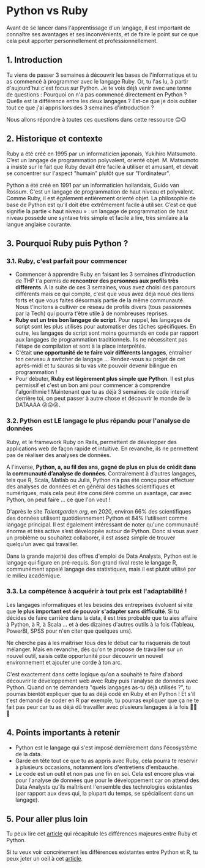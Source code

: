 # Python vs Ruby

Avant de se lancer dans l'apprentissage d'un langage, il est important de connaître ses avantages et ses inconvénients, et de faire le point sur ce que cela peut apporter personnellement et professionnellement.

## 1. Introduction
Tu viens de passer 3 semaines à découvrir les bases de l'informatique et tu as commencé à programmer avec le langage Ruby. Or, tu l'as lu, à partir d'aujourd'hui c'est focus sur Python. Je te vois déjà venir avec une tonne de questions  : Pourquoi on n'a pas commencé directement en Python ? Quelle est la différence entre les deux langages ? Est-ce que je dois oublier tout ce que j'ai appris lors des 3 semaines d'introduction ?

Nous allons répondre à toutes ces questions dans cette ressource 😌😌

## 2. Historique et contexte
Ruby a été créé en 1995 par un informaticien japonais, Yukihiro Matsumoto. C’est un langage de programmation polyvalent, orienté objet. M. Matsumoto a insisté sur le fait que Ruby devait être facile à utiliser et amusant, et devait se concentrer sur l'aspect "humain" plutôt que sur "l'ordinateur".

Python a été créé en 1991 par un informaticien hollandais, Guido van Rossum. C'est un langage de programmation de haut niveau et polyvalent. Comme Ruby, il est également entièrement orienté objet. La philosophie de base de Python est qu’il doit être extrêmement facile à utiliser. C’est ce que signifie la partie « haut niveau » : un langage de programmation de haut niveau possède une syntaxe très simple et facile à lire, très similaire à la langue anglaise courante.

## 3. Pourquoi Ruby puis Python ?

### 3.1. Ruby, c'est parfait pour commencer

- Commencer à apprendre Ruby en faisant les 3 semaines d'introduction de THP t'a permis de **rencontrer des personnes aux profils très différents**. A la suite de ces 3 semaines, vous avez choisi des parcours différents mais ce qui compte, c'est que vous avez déjà noué des liens forts et que vous faites désormais partie de la même communauté. Nous t'incitons à cultiver ce réseau de profils divers (tous passionnés par la Tech) qui pourra t'être utile à de nombreuses reprises.
- **Ruby est un très bon langage de script**. Pour rappel, les langages de script sont les plus utilisés pour automatiser des tâches spécifiques. En outre, les langages de script sont moins gourmands en code par rapport aux langages de programmation traditionnels. Ils ne nécessitent pas l'étape de compilation et sont à la place interprétés.
- C'était **une opportunité de te faire voir différents langages**, entraîner ton cerveau à switcher de langage ... Rendez-vous au projet de cet après-midi et tu sauras si tu vas vite pouvoir devenir bilingue en programmation !
- Pour débuter, **Ruby est légèrement plus simple que Python**. Il est plus permissif et c'est un bon ami pour commencer à comprendre l'algorithmie ! Maintenant que tu as déjà 3 semaines de code intensif derrière toi, on peut passer à autre chose et découvrir le monde de la DATAAAA 😜😜😜.


### 3.2. Python est LE langage le plus répandu pour l'analyse de données

Ruby, et le framework Ruby on Rails, permettent de développer des applications web de façon rapide et intuitive. En revanche, ils ne permettent pas de réaliser des analyses de données.

A l'inverse, **Python, a, au fil des ans, gagné de plus en plus de crédit dans la communauté d’analyse de données**. Contrairement à d’autres langages, tels que R, Scala, Matlab ou Julia, Python n’a pas été conçu pour effectuer des analyses de données et en général des tâches scientifiques et numériques, mais cela peut être considéré comme un avantage, car avec Python, on peut faire … ce que l'on veut !

D'après le site *Talentgarden.org*, en 2020, environ 66% des scientifiques des données utilisent quotidiennement Python et 84% l’utilisent comme langage principal. Il est également intéressant de noter qu'une communauté énorme et très active s’est développée autour de Python. Donc si vous avez un problème ou souhaitez collaborer, il est assez simple de trouver quelqu’un avec qui travailler. 

Dans la grande majorité des offres d'emploi de Data Analysts, Python est le langage qui figure en pré-requis. 
Son grand rival reste le langage R, communément appelé langage des statistiques, mais il est plutôt utilisé par le milieu académique.

### 3.3. La compétence à acquérir à tout prix est l'adaptabilité !

Les langages informatiques et les besoins des entreprises évoluent si vite que **le plus important est de pouvoir s'adapter sans difficulté**. Si tu décides de faire carrière dans la data, il est très probable que tu aies affaire à Python, à R, à Scala ... et à des dizaines d'autres outils à la fois (Tableau, PowerBI, SPSS pour n'en citer que quelques uns).

Ne cherche pas à les maîtriser tous dès le début car tu risquerais de tout mélanger. Mais en revanche, dès qu'on te propose de travailler sur un nouvel outil, saisis cette opportunité pour découvrir un nouvel environnement et ajouter une corde à ton arc. 

C'est exactement dans cette logique qu'on a souhaité te faire d'abord découvrir le développement web avec Ruby puis l'analyse de données avec Python. Quand on te demandera "quels langages as-tu déjà utilisés ?", tu pourras bientôt expliquer que tu as déjà codé en Ruby et en Python !
Et s'il t'est demandé de coder en R par exemple, tu pourras expliquer que ça ne te fait pas peur car tu as déjà dû travailler avec plusieurs langages à la fois 💪💪💪

## 4. Points importants à retenir

- Python est le langage qui s'est imposé dernièrement dans l'écosystème de la data.
- Garde en tête tout ce que tu as appris avec Ruby, cela pourra te reservir à plusieurs occasions, notamment lors d'entretiens d'embauche.
- Le code est un outil et non pas une fin en soi. Cela est encore plus vrai pour l'analyse de données que pour le développement car on attend des Data Analysts qu'ils maîtrisent l'ensemble des technologies existantes (par rapport aux devs qui, la plupart du temps, se spécialisent dans un langage).

## 5. Pour aller plus loin
Tu peux lire cet [article](https://learn.onemonth.com/fr/ruby-vs-python-quelle-est-la-difference/) qui récapitule les différences majeures entre Ruby et Python.

Si tu veux voir concrètement les différences existantes entre Python et R, tu peux jeter un oeil à cet [article](https://moncoachdata.com/blog/duel-python-vs-r/).
